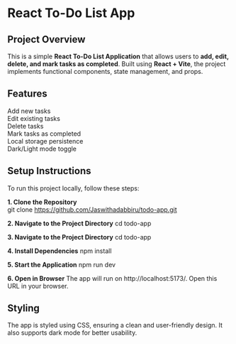 
#  React To-Do List App  

##  Project Overview  
This is a simple **React To-Do List Application** that allows users to **add, edit, delete, and mark tasks as completed**. Built using **React + Vite**, the project implements functional components, state management, and props.

## Features  
Add new tasks  
Edit existing tasks  
Delete tasks  
Mark tasks as completed  
Local storage persistence  
Dark/Light mode toggle  

## Setup Instructions  
To run this project locally, follow these steps:  

**1. Clone the Repository**   
git clone https://github.com/Jaswithadabbiru/todo-app.git

**2. Navigate to the Project Directory**
cd todo-app

**3. Navigate to the Project Directory**
cd todo-app

**4. Install Dependencies**
npm install

**5. Start the Application**
npm run dev

**6. Open in Browser**
The app will run on http://localhost:5173/. Open this URL in your browser.

## **Styling**
The app is styled using CSS, ensuring a clean and user-friendly design. It also supports dark mode for better usability.
